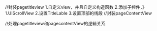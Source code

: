 //封装pagetitleview
    1.自定义view，并且自定义构造函数
    2.添加子控件，》1.UIScrollView 2.设置TitleLable 3.设置顶部的线段
//封装pageContentView 





//处理pagetitleview和pagecontentView的逻辑关系
